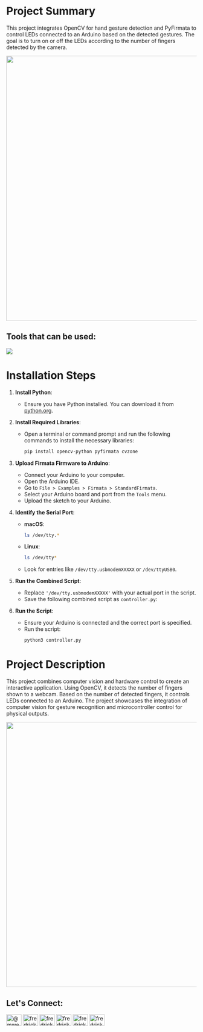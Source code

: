 <h1 align="left">Project Summary</h1>

This project integrates OpenCV for hand gesture detection and PyFirmata to control LEDs connected to an Arduino based on the detected gestures. The goal is to turn on or off the LEDs according to the number of fingers detected by the camera.


<img src="https://github.com/FreDrickMwepu/ArduinoBase_ComputerVision_Counter/assets/88320754/2c8d740c-f98a-4f18-b41a-6e98a345ede1" width="700" />

<h2 align="left">Tools that can be used:</h2>

<p align="left"> 
  
<div align="left">

  <img src="https://skillicons.dev/icons?i=raspberrypi,npm,opencv,vscode,git,github,arduino,pycharm" />
  
</div>

# Installation Steps

1. **Install Python**:
   - Ensure you have Python installed. You can download it from [python.org](https://www.python.org/).

2. **Install Required Libraries**:
   - Open a terminal or command prompt and run the following commands to install the necessary libraries:
     
     ```sh
     pip install opencv-python pyfirmata cvzone
     ```

3. **Upload Firmata Firmware to Arduino**:
   - Connect your Arduino to your computer.
   - Open the Arduino IDE.
   - Go to `File > Examples > Firmata > StandardFirmata`.
   - Select your Arduino board and port from the `Tools` menu.
   - Upload the sketch to your Arduino.

4. **Identify the Serial Port**:
   - **macOS**:
     ```sh
     ls /dev/tty.*
     ```
   - **Linux**:
     ```sh
     ls /dev/tty*
     ```
   - Look for entries like `/dev/tty.usbmodemXXXXX` or `/dev/ttyUSB0`.

5. **Run the Combined Script**:
   - Replace `'/dev/tty.usbmodemXXXXX'` with your actual port in the script.
   - Save the following combined script as `controller.py`:

6. **Run the Script**:
   - Ensure your Arduino is connected and the correct port is specified.
   - Run the script:
     ```sh
     python3 controller.py
     ```

# Project Description

This project combines computer vision and hardware control to create an interactive application. Using OpenCV, it detects the number of fingers shown to a webcam. Based on the number of detected fingers, it controls LEDs connected to an Arduino. The project showcases the integration of computer vision for gesture recognition and microcontroller control for physical outputs.

<img src="https://github.com/FreDrickMwepu/ArduinoBase_ComputerVision_Counter/assets/88320754/24b85a2f-0e13-452e-a60f-efbbc76107eb" width="700" />

<h2 align="left">Let's Connect:</h2>
<p align="left">
<a href="https://twitter.com/@mwepufredrick" target="blank"><img align="center" src="https://raw.githubusercontent.com/rahuldkjain/github-profile-readme-generator/master/src/images/icons/Social/twitter.svg" alt="@mwepufredrick" height="30" width="40" /></a>
<a href="https://linkedin.com/in/fredrick mwepu" target="blank"><img align="center" src="https://raw.githubusercontent.com/rahuldkjain/github-profile-readme-generator/master/src/images/icons/Social/linked-in-alt.svg" alt="fredrick mwepu" height="30" width="40" /></a>
<a href="https://fb.com/fredrick mwepu" target="blank"><img align="center" src="https://raw.githubusercontent.com/rahuldkjain/github-profile-readme-generator/master/src/images/icons/Social/facebook.svg" alt="fredrick mwepu" height="30" width="40" /></a>
<a href="https://instagram.com/fredrickmwepu" target="blank"><img align="center" src="https://raw.githubusercontent.com/rahuldkjain/github-profile-readme-generator/master/src/images/icons/Social/instagram.svg" alt="fredrickmwepu" height="30" width="40" /></a>
<a href="https://dribbble.com/fredrick mwepu" target="blank"><img align="center" src="https://raw.githubusercontent.com/rahuldkjain/github-profile-readme-generator/master/src/images/icons/Social/dribbble.svg" alt="fredrick mwepu" height="30" width="40" /></a>
<a href="https://www.youtube.com/c/fredrick mwepu" target="blank"><img align="center" src="https://raw.githubusercontent.com/rahuldkjain/github-profile-readme-generator/master/src/images/icons/Social/youtube.svg" alt="fredrick mwepu" height="30" width="40" /></a>
</p>
